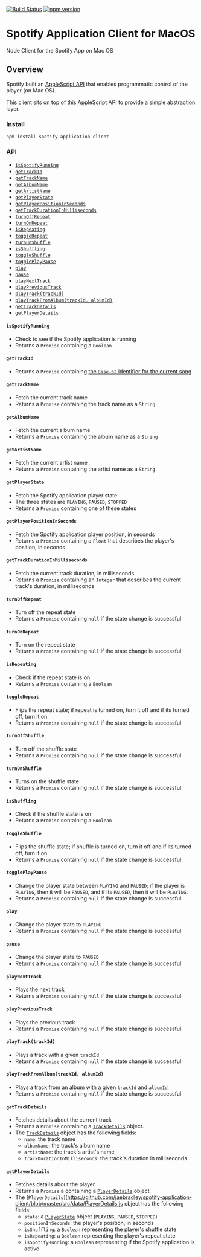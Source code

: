 [![Build Status](https://travis-ci.org/jaebradley/spotify-application-client.svg?branch=master)](https://travis-ci.org/jaebradley/spotify-application-client)
[![npm version](https://badge.fury.io/js/spotify-application-client.svg)](https://badge.fury.io/js/spotify-application-client)

# Spotify Application Client for MacOS
Node Client for the Spotify App on Mac OS

## Overview
Spotify built an [AppleScript API](https://developer.spotify.com/applescript-api/) that enables programmatic control of the player (on Mac OS).

This client sits on top of this AppleScript API to provide a simple abstraction layer.

### Install
`npm install spotify-application-client`

### API
* [`isSpotifyRunning`](https://github.com/jaebradley/spotify-application-client#isspotifyrunning)
* [`getTrackId`](https://github.com/jaebradley/spotify-application-client#gettrackid)
* [`getTrackName`](https://github.com/jaebradley/spotify-application-client#gettrackname)
* [`getAlbumName`](https://github.com/jaebradley/spotify-application-client#getalbumname)
* [`getArtistName`](https://github.com/jaebradley/spotify-application-client#getartistname)
* [`getPlayerState`](https://github.com/jaebradley/spotify-application-client#getplayerstate)
* [`getPlayerPositionInSeconds`](https://github.com/jaebradley/spotify-application-client#getplayerpositioninseconds)
* [`getTrackDurationInMilliseconds`](https://github.com/jaebradley/spotify-application-client#gettrackdurationinmilliseconds)
* [`turnOffRepeat`](https://github.com/jaebradley/spotify-application-client#turnoffrepeat)
* [`turnOnRepeat`](https://github.com/jaebradley/spotify-application-client#turnonrepeat)
* [`isRepeating`](https://github.com/jaebradley/spotify-application-client#isrepeating)
* [`toggleRepeat`](https://github.com/jaebradley/spotify-application-client#togglerepeat)
* [`turnOnShuffle`](https://github.com/jaebradley/spotify-application-client#turnonshuffle)
* [`isShuffling`](https://github.com/jaebradley/spotify-application-client#isshuffling)
* [`toggleShuffle`](https://github.com/jaebradley/spotify-application-client#toggleshuffle)
* [`togglePlayPause`](https://github.com/jaebradley/spotify-application-client#toggleplaypause)
* [`play`](https://github.com/jaebradley/spotify-application-client#play)
* [`pause`](https://github.com/jaebradley/spotify-application-client#pause)
* [`playNextTrack`](https://github.com/jaebradley/spotify-application-client#playnexttrack)
* [`playPreviousTrack`](https://github.com/jaebradley/spotify-application-client#playprevioustrack)
* [`playTrack(trackId)`](https://github.com/jaebradley/spotify-application-client#playtrackfromalbumtrackid)
* [`playTrackFromAlbum(trackId, albumId)`](https://github.com/jaebradley/spotify-application-client#playtrackfromalbumtrackid-albumid)
* [`getTrackDetails`](https://github.com/jaebradley/spotify-application-client#gettrackdetails)
* [`getPlayerDetails`](https://github.com/jaebradley/spotify-application-client#getplayerdetails)

#### `isSpotifyRunning`
* Check to see if the Spotify application is running
* Returns a `Promise` containing a `Boolean`

#### `getTrackId`
* Returns a `Promise` containing [the `Base-62` identifier for the current song](https://developer.spotify.com/web-api/user-guide/#spotify-uris-and-ids)

#### `getTrackName`
* Fetch the current track name
* Returns a `Promise` containing the track name as a `String`

#### `getAlbumName`
* Fetch the current album name
* Returns a `Promise` containing the album name as a `String`

#### `getArtistName`
* Fetch the current artist name
* Returns a `Promise` containing the artist name as a `String`

#### `getPlayerState`
* Fetch the Spotify application player state
* The three states are `PLAYING`, `PAUSED`, `STOPPED`
* Returns a `Promise` containing one of these states

#### `getPlayerPositionInSeconds`
* Fetch the Spotify application player position, in seconds
* Returns a `Promise` containing a `Float` that describes the player's position, in seconds

#### `getTrackDurationInMilliseconds`
* Fetch the current track duration, in milliseconds
* Returns a `Promise` containing an `Integer` that describes the current track's duration, in milliseconds

#### `turnOffRepeat`
* Turn off the repeat state
* Returns a `Promise` containing `null` if the state change is successful

#### `turnOnRepeat`
* Turn on the repeat state
* Returns a `Promise` containing `null` if the state change is successful

#### `isRepeating`
* Check if the repeat state is on
* Returns a `Promise` containing a `Boolean`

#### `toggleRepeat`
* Flips the repeat state; if repeat is turned on, turn it off and if its turned off, turn it on
* Returns a `Promise` containing `null` if the state change is successful

#### `turnOffShuffle`
* Turn off the shuffle state
* Returns a `Promise` containing `null` if the state change is successful

#### `turnOnShuffle`
* Turns on the shuffle state
* Returns a `Promise` containing `null` if the state change is successful

#### `isShuffling`
* Check if the shuffle state is on
* Returns a `Promise` containing a `Boolean`

#### `toggleShuffle`
* Flips the shuffle state; if shuffle is turned on, turn it off and if its turned off, turn it on
* Returns a `Promise` containing `null` if the state change is successful

#### `togglePlayPause`
* Change the player state between `PLAYING` and `PAUSED`; if the player is `PLAYING`, then it will be `PAUSED`, and if its `PAUSED`, then it will be `PLAYING`.
* Returns a `Promise` containing `null` if the state change is successful

#### `play`
* Change the player state to `PLAYING`
* Returns a `Promise` containing `null` if the state change is successful

#### `pause`
* Change the player state to `PAUSED`
* Returns a `Promise` containing `null` if the state change is successful

#### `playNextTrack`
* Plays the next track
* Returns a `Promise` containing `null` if the state change is successful

#### `playPreviousTrack`
* Plays the previous track
* Returns a `Promise` containing `null` if the state change is successful

#### `playTrack(trackId)`
* Plays a track with a given `trackId`
* Returns a `Promise` containing `null` if the state change is successful

#### `playTrackFromAlbum(trackId, albumId)`
* Plays a track from an album with a given `trackId` and `albumId`
* Returns a `Promise` containing `null` if the state change is successful

#### `getTrackDetails`
* Fetches details about the current track
* Returns a `Promise` containing a [`TrackDetails`](https://github.com/jaebradley/spotify-application-client/blob/master/src/data/TrackDetails.js) object.
* The [`TrackDetails`](https://github.com/jaebradley/spotify-application-client/blob/master/src/data/TrackDetails.js) object has the following fields:
  * `name`: the track name
  * `albumName`: the track's album name
  * `artistName`: the track's artist's name
  * `trackDurationInMilliseconds`: the track's duration in milliseconds

#### `getPlayerDetails`
* Fetches details about the player
* Returns a `Promise` a containing a [`PlayerDetails`](https://github.com/jaebradley/spotify-application-client/blob/master/src/data/PlayerDetails.js) object
* The [`PlayerDetails`](https://github.com/jaebradley/spotify-application-client/blob/master/src/data/PlayerDetails.js object has the following fields:
  * `state`: a [`PlayerState`](https://github.com/jaebradley/spotify-application-client/blob/master/src/data/PlayerState.js) object (`PLAYING`, `PAUSED`, `STOPPED`)
  * `positionInSeconds`: the player's position, in seconds
  * `isShuffling`: a `Boolean` representing the player's shuffle state
  * `isRepeating`: a `Boolean` representing the player's repeat state
  * `isSpotifyRunning`: a `Boolean` representing if the Spotify application is active
